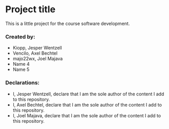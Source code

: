 # Project title
This is a little project for the course software development.

### Created by:
- Kiopp, Jesper Wentzell
- Vencilo, Axel Bechtel
- majo22wx, Joel Majava
- Name 4
- Name 5

### Declarations:
- I, Jesper Wentzell, declare that I am the sole author of the content I add to this repository.
- I, Axel Bechtel, declare that I am the sole author of the content I add to this repository.
- I, Joel Majava, declare that I am the sole author of the content I add to this repository.
